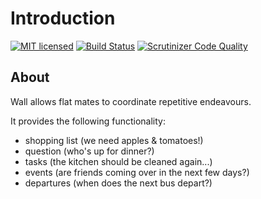 # Introduction
[![MIT licensed](https://img.shields.io/badge/license-MIT-blue.svg)](./LICENSE) 
[![Build Status](https://travis-ci.com/famoser/wall.svg?branch=master)](https://travis-ci.com/famoser/wall)
[![Scrutinizer Code Quality](https://scrutinizer-ci.com/g/famoser/wall/badges/quality-score.png?b=master)](https://scrutinizer-ci.com/g/famoser/wall/?branch=master)

## About
Wall allows flat mates to coordinate repetitive endeavours.

It provides the following functionality:
 - shopping list (we need apples & tomatoes!)
 - question (who's up for dinner?)
 - tasks (the kitchen should be cleaned again...)
 - events (are friends coming over in the next few days?)
 - departures (when does the next bus depart?)
